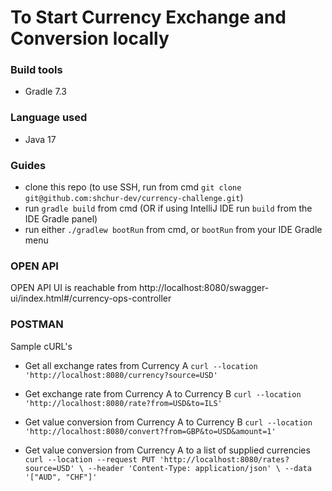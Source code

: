 # To Start Currency Exchange and Conversion locally

### Build tools
* Gradle 7.3

### Language used
* Java 17

### Guides
* clone this repo (to use SSH, run from cmd `git clone git@github.com:shchur-dev/currency-challenge.git`)
* run `gradle build` from cmd (OR if using IntelliJ IDE run `build` from the IDE Gradle panel)
* run either `./gradlew bootRun` from cmd, or `bootRun` from your IDE Gradle menu

### OPEN API
OPEN API UI is reachable from 
http://localhost:8080/swagger-ui/index.html#/currency-ops-controller

### POSTMAN
Sample cURL's
* Get all exchange rates from Currency A
`curl --location 'http://localhost:8080/currency?source=USD'`

* Get exchange rate from Currency A to Currency B
`curl --location 'http://localhost:8080/rate?from=USD&to=ILS'`

* Get value conversion from Currency A to Currency B
  `curl --location 'http://localhost:8080/convert?from=GBP&to=USD&amount=1'`

* Get value conversion from Currency A to a list of supplied currencies
`curl --location --request PUT 'http://localhost:8080/rates?source=USD' \
--header 'Content-Type: application/json' \
--data '["AUD", "CHF"]'`
